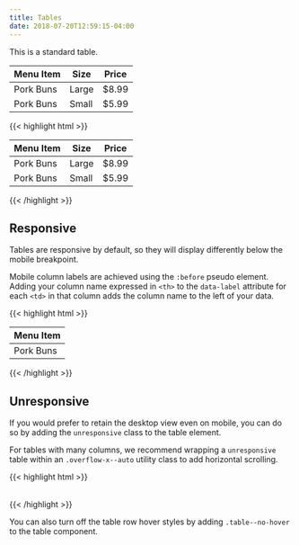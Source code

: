```yaml
---
title: Tables
date: 2018-07-20T12:59:15-04:00
---
```

This is a standard table.

<table class="table">
  <thead>
    <tr>
      <th>Menu Item</th>
      <th>Size</th>
      <th>Price</th>
    </tr>
  </thead>
  <tbody>
    <tr>
      <td data-label="Menu Item">
        Pork Buns
      </td>
      <td data-label="Size">
        Large
      </td>
      <td data-label="Price">
        $8.99
      </td>
    </tr>
    <tr>
      <td data-label="Menu Item">
        Pork Buns
      </td>
      <td data-label="Size">
        Small
      </td>
      <td data-label="Price">
        $5.99
      </td>
    </tr>
  </tbody>
</table>

<div class="mt-3 mb-4">
{{< highlight html >}}
<table class="table">
  <thead>
    <tr>
      <th>Menu Item</th>
      <th>Size</th>
      <th>Price</th>
    </tr>
  </thead>
  <tbody>
    <tr>
      <td data-label="Menu Item">
        Pork Buns
      </td>
      <td data-label="Size">
        Large
      </td>
      <td data-label="Price">
        $8.99
      </td>
    </tr>
    <tr>
      <td data-label="Menu Item">
        Pork Buns
      </td>
      <td data-label="Size">
        Small
      </td>
      <td data-label="Price">
        $5.99
      </td>
    </tr>
  </tbody>
</table>
{{< /highlight >}}
</div>

## Responsive

Tables are responsive by default, so they will display differently below the mobile breakpoint.

Mobile column labels are achieved using the `:before` pseudo element. Adding your column name expressed in `<th>` to the `data-label` attribute for each `<td>` in that column adds the column name to the left of your data.
<div class="mt-3 mb-4">
{{< highlight html >}}
<table class="table">
  <thead>
    <tr>
      <th>Menu Item</th>
    </tr>
  </thead>
  <tbody>
    <tr>
      <td data-label="Menu Items">
        Pork Buns
      </td>
    </tr>
  <tbody>
</table>
{{< /highlight >}}
</div>

## Unresponsive
If you would prefer to retain the desktop view even on mobile, you can do so by adding the `unresponsive` class to the table element. 

For tables with many columns, we recommend wrapping a `unresponsive` table within an `.overflow-x--auto` utility class to add horizontal scrolling.

<div class="mt-3 mb-4">
{{< highlight html >}}
<div class="overflow-x--auto">
  <table class="table unresponsive">
    <!-- Table conten goes here! -->
  </table>
</div>
{{< /highlight >}}
</div>


<div class="message message--info mb-3">
  <p>You can also turn off the table row hover styles by adding <code>.table--no-hover</code> to the table component.</p>
</div>